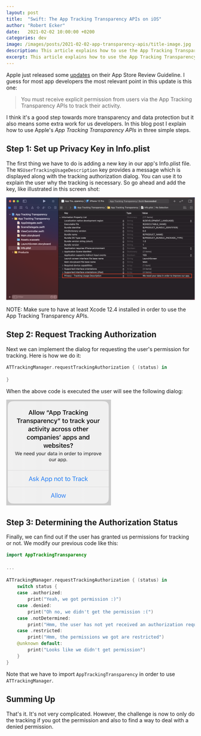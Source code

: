 ```yaml
---
layout: post
title:  "Swift: The App Tracking Transparency APIs on iOS"
author: "Robert Ecker"
date:   2021-02-02 10:00:00 +0200
categories: dev
image: /images/posts/2021-02-02-app-transparency-apis/title-image.jpg
description: This article explains how to use the App Tracking Transparency APIs for user tracking on iOS.
excerpt: This article explains how to use the App Tracking Transparency APIs for user tracking on iOS.
---
```


Apple just released some [updates](https://developer.apple.com/news/?id=3ozbk628) on their App Store Review Guideline. I guess for most app developers the most relevant point in this update is this one:

> You must receive explicit permission from users via the App Tracking Transparency APIs to track their activity.

I think it's a good step towards more transparency and data protection but it also means some extra work for us developers. In this blog post I explain how to use Apple's *App Tracking Transparency APIs* in three simple steps.


## Step 1: Set up Privacy Key in Info.plist

The first thing we have to do is adding a new key in our app's Info.plist file. The `NSUserTrackingUsageDescription` key provides a message which is displayed along with the tracking authorization dialog. You can use it to explain the user why the tracking is necessary. So go ahead and add the key, like illustrated in this screen shot:

![the NSUserTrackingUsageDescription key in Info.plist](../images/posts/2021-02-02-app-transparency-apis/NSUserTrackingUsageDescription.png)

NOTE: Make sure to have at least Xcode 12.4 installed in order to use the App Tracking Transparency APIs.

## Step 2: Request Tracking Authorization

Next we can implement the dialog for requesting the user's permission for tracking. Here is how we do it:

```swift
ATTrackingManager.requestTrackingAuthorization { (status) in
            
}
```

When the above code is executed the user will see the following dialog:

![App Tracking Transparency dialog](../images/posts/2021-02-02-app-transparency-apis/app-tracking-transparency-dialog.png)

## Step 3: Determining the Authorization Status

Finally, we can find out if the user has granted us permissions  for tracking or not. We modify our previous code like this:

```swift
import AppTrackingTransparency

...

ATTrackingManager.requestTrackingAuthorization { (status) in
    switch status {
    case .authorized:
        print("Yeah, we got permission :)")
    case .denied:
        print("Oh no, we didn't get the permission :(")
    case .notDetermined:
        print("Hmm, the user has not yet received an authorization request")
    case .restricted:
        print("Hmm, the permissions we got are restricted")
    @unknown default:
        print("Looks like we didn't get permission")
    }
}
```

Note that we have to import `AppTrackingTransparency` in order to use `ATTrackingManager`.


## Summing Up

That's it. It's not very complicated. However, the challenge is now to only do the tracking if you got the permission and also to find a way to deal with a denied permission.
